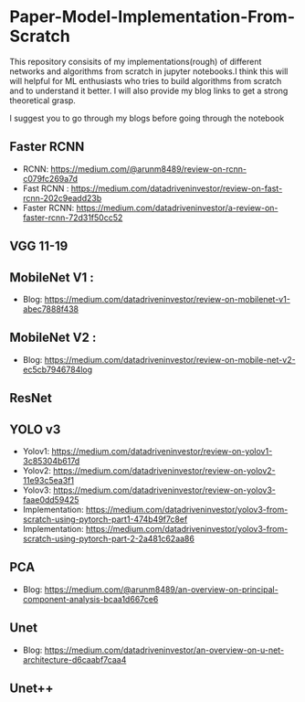# Paper-Model-Implementation-From-Scratch

This repository consisits of my implementations(rough) of different networks and algorithms from scratch in jupyter notebooks.I think this will will helpful for ML enthusiasts who tries to build algorithms from scratch and to understand it better. I will also provide my blog links to get a strong theoretical grasp.

I suggest you to go through my blogs before going through the notebook

## Faster RCNN

* RCNN:  https://medium.com/@arunm8489/review-on-rcnn-c079fc269a7d
* Fast RCNN :  https://medium.com/datadriveninvestor/review-on-fast-rcnn-202c9eadd23b
* Faster RCNN: https://medium.com/datadriveninvestor/a-review-on-faster-rcnn-72d31f50cc52

## VGG 11-19

## MobileNet V1 : 
* Blog: https://medium.com/datadriveninvestor/review-on-mobilenet-v1-abec7888f438

## MobileNet V2 : 
* Blog: https://medium.com/datadriveninvestor/review-on-mobile-net-v2-ec5cb7946784log

## ResNet

## YOLO v3
* Yolov1: https://medium.com/datadriveninvestor/review-on-yolov1-3c85304b617d
* Yolov2: https://medium.com/datadriveninvestor/review-on-yolov2-11e93c5ea3f1
* Yolov3: https://medium.com/datadriveninvestor/review-on-yolov3-faae0dd59425
* Implementation: https://medium.com/datadriveninvestor/yolov3-from-scratch-using-pytorch-part1-474b49f7c8ef
* Implementation: https://medium.com/datadriveninvestor/yolov3-from-scratch-using-pytorch-part-2-2a481c62aa86

## PCA
* Blog: https://medium.com/@arunm8489/an-overview-on-principal-component-analysis-bcaa1d667ce6

## Unet
* Blog: https://medium.com/datadriveninvestor/an-overview-on-u-net-architecture-d6caabf7caa4

## Unet++

